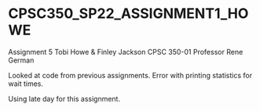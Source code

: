 # CPSC350_SP22_ASSIGNMENT1_HOWE
Assignment 5
Tobi Howe & Finley Jackson
CPSC 350-01
Professor Rene German

Looked at code from previous assignments. Error with printing statistics for wait times.

Using late day for this assignment.
